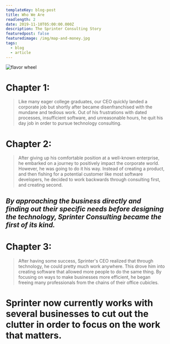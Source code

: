 ```yaml
---
templateKey: blog-post
title: Who We Are
readlength: 2
date: 2019-11-10T05:00:00.000Z
description: The Sprinter Consulting Story
featuredpost: false
featuredimage: /img/map-and-money.jpg
tags:
  - blog
  - article
---
```

![flavor wheel](/img/map-and-money.jpg)

# **Chapter 1:**

> Like many eager college graduates, our CEO quickly landed a corporate job but shortly after became disenfranchised with the mundane and tedious work. Out of his frustrations with dated processes, insufficient software, and unreasonable hours, he quit his day job in order to pursue technology consulting.

# **Chapter 2:** 

> After giving up his comfortable position at a well-known enterprise, he embarked on a journey to positively impact the corporate world. However, he was going to do it his way. Instead of creating a product, and then fishing for a potential customer like most software developers, he decided to work backwards through consulting first, and creating second.

## _By approaching the business directly and finding out their specific needs before designing the technology, Sprinter Consulting became the first of its kind._

# **Chapter 3:**

> After having some success, Sprinter's CEO realized that through technology, he could pretty much work anywhere. This drove him into creating software that allowed more people to do the same thing. By focusing on ways to make businesses more efficient, he began freeing many professionals from the chains of their office cubicles.

# Sprinter now currently works with several businesses to cut out the clutter in order to focus on the work that matters.
